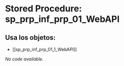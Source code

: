 # Stored Procedure: sp_prp_inf_prp_01_WebAPI

## Usa los objetos:
- [[sp_prp_inf_prp_01_1_WebAPI]]

*No code available.*
